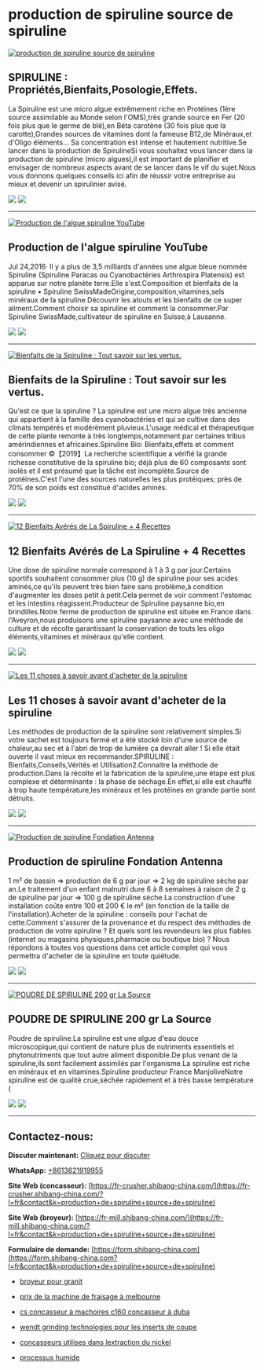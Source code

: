 # production de spiruline source de spiruline

<a href="https://swt.shibang-china.com/?l=fr&img&k=production+de+spiruline+source+de+spiruline" target="_blank">![production de spiruline source de spiruline](http://static.shibang-china.com/all-800x300/1496.jpg)</a>

## SPIRULINE : Propriétés,Bienfaits,Posologie,Effets.
La Spiruline est une micro algue extrêmement riche en Protéines (1ère source assimilable au Monde selon l'OMS),très grande source en Fer (20 fois plus que le germe de blé),en Béta carotène (30 fois plus que la carotte),Grandes sources de vitamines dont la fameuse B12,de Minéraux,et d'Oligo éléments… Sa concentration est intense et hautement nutritive.Se lancer dans la production de SpirulineSi vous souhaitez vous lancer dans la production de spiruline (micro algues),il est important de planifier et envisager de nombreux aspects avant de se lancer dans le vif du sujet.Nous vous donnons quelques conseils ici afin de réussir votre entreprise au mieux et devenir un spirulinier avisé.


<a href="https://whatsapp.shibangsoft.com/WhatsApp.php" target="_blank" title="WhatsApp">![](http://static.shibang-china.com/icon/whatsapp.png)</a> <a href="https://swt.shibang-china.com/?l=fr&icon&k=production+de+spiruline+source+de+spiruline" target="_blank">![](http://static.shibang-china.com/icon/chat-fr.png)</a>

---

<a href="https://swt.shibang-china.com/?l=fr&img&k=production+de+spiruline+source+de+spiruline" target="_blank">![Production de l'algue spiruline YouTube](http://static.shibang-china.com/all-800x300/210.jpg)</a>

## Production de l'algue spiruline YouTube
Jul 24,2016· Il y a plus de 3,5 milliards d'années une algue bleue nommée Spiruline (Spiruline Paracas ou Cyanobactéries Arthrospira Platensis) est apparue sur notre planète terre.Elle s'est.Composition et bienfaits de la spiruline • Spiruline SwissMadeOrigine,composition,vitamines,sels minéraux de la spiruline.Découvrir les atouts et les bienfaits de ce super aliment.Comment choisir sa spiruline et comment la consommer.Par Spiruline SwissMade,cultivateur de spiruline en Suisse,à Lausanne.


<a href="https://whatsapp.shibangsoft.com/WhatsApp.php" target="_blank" title="WhatsApp">![](http://static.shibang-china.com/icon/whatsapp.png)</a> <a href="https://swt.shibang-china.com/?l=fr&icon&k=production+de+spiruline+source+de+spiruline" target="_blank">![](http://static.shibang-china.com/icon/chat-fr.png)</a>

---

<a href="https://swt.shibang-china.com/?l=fr&img&k=production+de+spiruline+source+de+spiruline" target="_blank">![Bienfaits de la Spiruline : Tout savoir sur les vertus.](http://static.shibang-china.com/all-800x300/1355.jpg)</a>

## Bienfaits de la Spiruline : Tout savoir sur les vertus.
Qu'est ce que la spiruline ? La spiruline est une micro algue très ancienne qui appartient à la famille des cyanobactéries et qui se cultive dans des climats tempérés et modérément pluvieux.L'usage médical et thérapeutique de cette plante remonte à très longtemps,notamment par certaines tribus amérindiennes et africaines.Spiruline Bio: Bienfaits,effets et comment consommer ©【2019】La recherche scientifique a vérifié la grande richesse constitutive de la spiruline bio; déjà plus de 60 composants sont isolés et il est présumé que la tâche est incomplète.Source de protéines.C'est l'une des sources naturelles les plus protéiques; près de 70% de son poids est constitué d'acides aminés.


<a href="https://whatsapp.shibangsoft.com/WhatsApp.php" target="_blank" title="WhatsApp">![](http://static.shibang-china.com/icon/whatsapp.png)</a> <a href="https://swt.shibang-china.com/?l=fr&icon&k=production+de+spiruline+source+de+spiruline" target="_blank">![](http://static.shibang-china.com/icon/chat-fr.png)</a>

---

<a href="https://swt.shibang-china.com/?l=fr&img&k=production+de+spiruline+source+de+spiruline" target="_blank">![12 Bienfaits Avérés de La Spiruline + 4 Recettes](http://static.shibang-china.com/all-800x300/1015.jpg)</a>

## 12 Bienfaits Avérés de La Spiruline + 4 Recettes
Une dose de spiruline normale correspond à 1 à 3 g par jour.Certains sportifs souhaitent consommer plus (10 g) de spiruline pour ses acides aminés,ce qu'ils peuvent très bien faire sans problème,à condition d'augmenter les doses petit à petit.Cela permet de voir comment l'estomac et les intestins réagissent.Producteur de Spiruline paysanne bio,en brindilles.Notre ferme de production de spiruline est située en France dans l'Aveyron,nous produisons une spiruline paysanne avec une méthode de culture et de récolte garantissant la conservation de touts les oligo éléments,vitamines et minéraux qu'elle contient.


<a href="https://whatsapp.shibangsoft.com/WhatsApp.php" target="_blank" title="WhatsApp">![](http://static.shibang-china.com/icon/whatsapp.png)</a> <a href="https://swt.shibang-china.com/?l=fr&icon&k=production+de+spiruline+source+de+spiruline" target="_blank">![](http://static.shibang-china.com/icon/chat-fr.png)</a>

---

<a href="https://swt.shibang-china.com/?l=fr&img&k=production+de+spiruline+source+de+spiruline" target="_blank">![Les 11 choses à savoir avant d'acheter de la spiruline](http://static.shibang-china.com/all-800x300/1381.jpg)</a>

## Les 11 choses à savoir avant d'acheter de la spiruline
Les méthodes de production de la spiruline sont relativement simples.Si votre sachet est toujours fermé et a été stocké loin d'une source de chaleur,au sec et à l'abri de trop de lumière ça devrait aller ! Si elle était ouverte il vaut mieux en recommander.SPIRULINE : Bienfaits,Conseils,Vérités et Utilisation2.Connaitre la méthode de production.Dans la récolte et la fabrication de la spiruline,une étape est plus complexe et déterminante : la phase de séchage.En effet,si elle est chauffé à trop haute température,les minéraux et les protéines en grande partie sont détruits.


<a href="https://whatsapp.shibangsoft.com/WhatsApp.php" target="_blank" title="WhatsApp">![](http://static.shibang-china.com/icon/whatsapp.png)</a> <a href="https://swt.shibang-china.com/?l=fr&icon&k=production+de+spiruline+source+de+spiruline" target="_blank">![](http://static.shibang-china.com/icon/chat-fr.png)</a>

---

<a href="https://swt.shibang-china.com/?l=fr&img&k=production+de+spiruline+source+de+spiruline" target="_blank">![Production de spiruline Fondation Antenna](http://static.shibang-china.com/all-800x300/400.jpg)</a>

## Production de spiruline Fondation Antenna
1 m² de bassin => production de 6 g par jour => 2 kg de spiruline sèche par an.Le traitement d'un enfant malnutri dure 6 à 8 semaines à raison de 2 g de spiruline par jour => 100 g de spiruline sèche.La construction d'une installation coûte entre 100 et 200 € le m² (en fonction de la taille de l'installation).Acheter de la spiruline : conseils pour l'achat de cette.Comment s'assurer de la provenance et du respect des méthodes de production de votre spiruline ? Et quels sont les revendeurs les plus fiables (internet ou magasins physiques,pharmacie ou boutique bio) ? Nous répondons à toutes vos questions dans cet article complet qui vous permettra d'acheter de la spiruline en toute quiétude.


<a href="https://whatsapp.shibangsoft.com/WhatsApp.php" target="_blank" title="WhatsApp">![](http://static.shibang-china.com/icon/whatsapp.png)</a> <a href="https://swt.shibang-china.com/?l=fr&icon&k=production+de+spiruline+source+de+spiruline" target="_blank">![](http://static.shibang-china.com/icon/chat-fr.png)</a>

---

<a href="https://swt.shibang-china.com/?l=fr&img&k=production+de+spiruline+source+de+spiruline" target="_blank">![POUDRE DE SPIRULINE 200 gr La Source](http://static.shibang-china.com/all-800x300/1246.jpg)</a>

## POUDRE DE SPIRULINE 200 gr La Source
Poudre de spiruline.La spiruline est une algue d'eau douce microscopique,qui contient de nature plus de nutriments essentiels et phytonutriments que tout autre aliment disponible.De plus venant de la spiruline,ils sont facilement assimilés par l'organisme.La spiruline est riche en minéraux et en vitamines.Spiruline producteur France ManjoliveNotre spiruline est de qualité crue,séchée rapidement et à très basse température (


<a href="https://whatsapp.shibangsoft.com/WhatsApp.php" target="_blank" title="WhatsApp">![](http://static.shibang-china.com/icon/whatsapp.png)</a> <a href="https://swt.shibang-china.com/?l=fr&icon&k=production+de+spiruline+source+de+spiruline" target="_blank">![](http://static.shibang-china.com/icon/chat-fr.png)</a>

---
## Contactez-nous:

**Discuter maintenant:** [Cliquez pour discuter](https://swt.shibang-china.com?l=fr&contact&k=production+de+spiruline+source+de+spiruline)

**WhatsApp:**  [+8613621919955](https://whatsapp.shibangsoft.com/WhatsApp.php)

**Site Web (concasseur):** [https://fr-crusher.shibang-china.com/](https://fr-crusher.shibang-china.com/?l=fr&contact&k=production+de+spiruline+source+de+spiruline)

**Site Web (broyeur):** [https://fr-mill.shibang-china.com/](https://fr-mill.shibang-china.com/?l=fr&contact&k=production+de+spiruline+source+de+spiruline)

**Formulaire de demande:** [https://form.shibang-china.com](https://form.shibang-china.com?l=fr&contact&k=production+de+spiruline+source+de+spiruline)

* [broyeur pour granit](../32/broyeur%20pour%20granit.md)

* [prix de la machine de fraisage à melbourne](../30/prix%20de%20la%20machine%20de%20fraisage%20%C3%A0%20melbourne.md)

* [cs concasseur à machoires c160 concasseur à duba](../31/cs%20concasseur%20%C3%A0%20machoires%20c160%20concasseur%20%C3%A0%20duba.md)

* [wendt grinding technologies pour les inserts de coupe](../26/wendt%20grinding%20technologies%20pour%20les%20inserts%20de%20coupe.md)

* [concasseurs utilises dans lextraction du nickel](../37/concasseurs%20utilises%20dans%20lextraction%20du%20nickel.md)

* [processus humide](../30/processus%20humide.md)